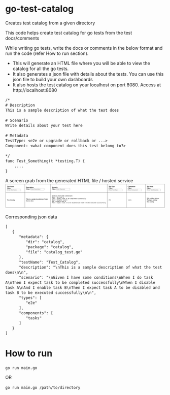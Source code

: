 # go-test-catalog
Creates test catalog from a given directory

This code helps create test catalog for go tests from the test docs/comments

While writing go tests, write the docs or comments in the below format and run the code (refer How to run section). 
 - This will generate an HTML file where you will be able to view the catalog for all the go tests. 
 - It also generates a json file with details about the tests. You can use this json file to build your own dashboards 
 - It also hosts the test catalog on your localhost on port 8080. Access at http://localhost:8080

```
/*
# Description
This is a sample description of what the test does

# Scenario
Write details about your test here

# Metadata
TestType: <e2e or upgrade or rollback or ...>
Component: <what component does this test belong to?>

*/
func Test_Something(t *testing.T) {
    ....
}
```
A screen grab from the generated HTML file / hosted service
![test_catalog.png](templates%2Ftest_catalog.png)

Corresponding json data
```
[
   {
      "metadata": {
         "dir": "catalog",
         "package": "catalog",
         "file": "catalog_test.go"
      },
      "testName": "Test_Catalog",
      "description": "\nThis is a sample description of what the test does\n\n",
      "scenario": "\nGiven I have some conditions\nWhen I do task A\nThen I expect task to be completed successfully\nWhen I disable task A\nAnd I enable task B\nThen I expect task A to be disabled and task B to be executed successfully\n\n",
      "types": [
         "e2e"
      ],
      "components": [
         "tasks"
      ]
   }
]
```

# How to run
```go run main.go```

OR

```go run main.go /path/to/directory```
